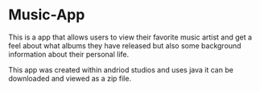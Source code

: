 # Music-App
This is a app that allows users to view their favorite music artist and get a feel about what albums they have released but also some background information about their personal life.

This app was created within andriod studios and uses java it can be downloaded and viewed as a zip file.
